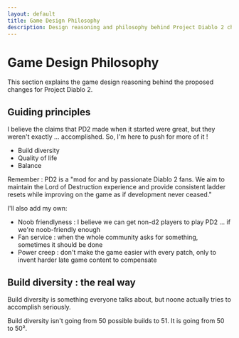```yaml
---
layout: default
title: Game Design Philosophy
description: Design reasoning and philosophy behind Project Diablo 2 changes
---
```


# Game Design Philosophy

This section explains the game design reasoning behind the proposed changes for Project Diablo 2. 

## Guiding principles

I believe the claims that PD2 made when it started were great, but they weren't exactly ... accomplished. So, I'm here to push for more of it !

- Build diversity
- Quality of life
- Balance

Remember : PD2 is a "mod for and by passionate Diablo 2 fans. We aim to maintain the Lord of Destruction experience and provide consistent ladder resets while improving on the game as if development never ceased."

I'll also add my own:
- Noob friendlyness : I believe we can get non-d2 players to play PD2 ... if we're noob-friendly enough
- Fan service : when the whole community asks for something, sometimes it should be done
- Power creep : don't make the game easier with every patch, only to invent harder late game content to compensate

## Build diversity : the real way

Build diversity is something everyone talks about, but noone actually tries to accomplish seriously.

Build diversity isn't going from 50 possible builds to 51. It is going from 50 to 50².
